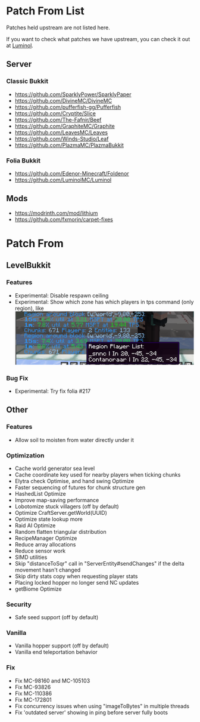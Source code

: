 # Patch From List
Patches held upstream are not listed here. 


If you want to check what patches we have upstream, you can check it out at [Luminol](https://github.com/LuminolMC/Luminol/tree/ver/1.20.4/patches).


## Server
### Classic Bukkit
- https://github.com/SparklyPower/SparklyPaper
- https://github.com/DivineMC/DivineMC
- https://github.com/pufferfish-gg/Pufferfish
- https://github.com/Cryptite/Slice
- https://github.com/The-Fafnir/Beef
- https://github.com/GraphiteMC/Graphite
- https://github.com/LeavesMC/Leaves
- https://github.com/Winds-Studio/Leaf
- https://github.com/PlazmaMC/PlazmaBukkit

### Folia Bukkit
- https://github.com/Edenor-Minecraft/Foldenor
- https://github.com/LuminolMC/Luminol

## Mods
- https://modrinth.com/mod/lithium
- https://github.com/fxmorin/carpet-fixes

# Patch From
## LevelBukkit
### Features
- Experimental: Disable respawn ceiling
- Experimental: Show which zone has which players in tps command (only region), like
![](public/tps-region-example.png)

### Bug Fix
- Experimental: Try fix folia #217

## Other
### Features
- Allow soil to moisten from water directly under it

### Optimization
- Cache world generator sea level
- Cache coordinate key used for nearby players when ticking chunks
- Elytra check Optimise, and hand swing Optimize
- Faster sequencing of futures for chunk structure gen
- HashedList Optimize
- Improve map-saving performance
- Lobotomize stuck villagers (off by default)
- Optimize CraftServer.getWorld(UUID)
- Optimize state lookup more
- Raid AI Optimize
- Random flatten triangular distribution
- RecipeManager Optimize
- Reduce array allocations
- Reduce sensor work
- SIMD utilities
- Skip "distanceToSqr" call in "ServerEntity#sendChanges" if the delta movement hasn't changed
- Skip dirty stats copy when requesting player stats
- Placing locked hopper no longer send NC updates
- getBiome Optimize

### Security
- Safe seed support (off by default)

### Vanilla
- Vanilla hopper support (off by default)
- Vanilla end teleportation behavior

### Fix
- Fix MC-98160 and MC-105103
- Fix MC-93826
- Fix MC-110386
- Fix MC-172801
- Fix concurrency issues when using "imageToBytes" in multiple threads
- Fix 'outdated server' showing in ping before server fully boots
